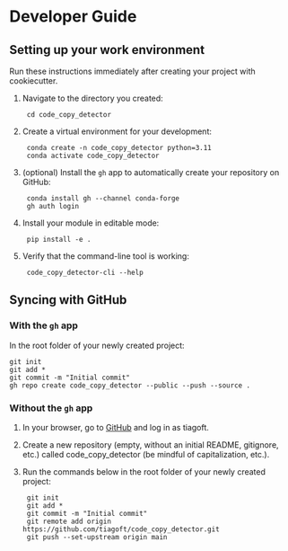 # Developer Guide

## Setting up your work environment

Run these instructions immediately after creating your project with cookiecutter.

1. Navigate to the directory you created:

        cd code_copy_detector

2. Create a virtual environment for your development:

        conda create -n code_copy_detector python=3.11
        conda activate code_copy_detector

3. (optional) Install the `gh` app to automatically create your repository on GitHub:

        conda install gh --channel conda-forge
        gh auth login

4. Install your module in editable mode:

        pip install -e .

5. Verify that the command-line tool is working:

        code_copy_detector-cli --help

## Syncing with GitHub

### With the `gh` app

In the root folder of your newly created project:

    git init
    git add *
    git commit -m "Initial commit"
    gh repo create code_copy_detector --public --push --source .

### Without the `gh` app

1. In your browser, go to [GitHub](https://www.github.com) and log in as tiagoft.
1. Create a new repository (empty, without an initial README, gitignore, etc.) called code_copy_detector (be mindful of capitalization, etc.).
1. Run the commands below in the root folder of your newly created project:

        git init
        git add *
        git commit -m "Initial commit"
        git remote add origin https://github.com/tiagoft/code_copy_detector.git
        git push --set-upstream origin main
